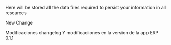 Here will be stored all the data files required to persist your information in all resources

New Change

Modificaciones changelog
Y modificaciiones en la version de la app ERP
0.1.1